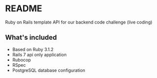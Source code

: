 # README

Ruby on Rails template API for our backend code challenge (live coding)

## What's included

- Based on Ruby 3.1.2
- Rails 7 api only application
- Rubocop
- RSpec
- PostgreSQL database configuration
